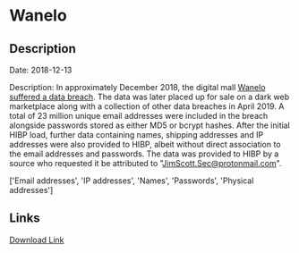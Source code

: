 # Wanelo

## Description

Date: 2018-12-13

Description:
In approximately December 2018, the digital mall <a href="https://www.zdnet.com/article/a-hacker-has-dumped-nearly-one-billion-user-records-over-the-past-two-months/" target="_blank" rel="noopener">Wanelo suffered a data breach</a>. The data was later placed up for sale on a dark web marketplace along with a collection of other data breaches in April 2019. A total of 23 million unique email addresses were included in the breach alongside passwords stored as either MD5 or bcrypt hashes. After the initial HIBP load, further data containing names, shipping addresses and IP addresses were also provided to HIBP, albeit without direct association to the email addresses and passwords. The data was provided to HIBP by a source who requested it be attributed to &quot;JimScott.Sec@protonmail.com&quot;.


['Email addresses', 'IP addresses', 'Names', 'Passwords', 'Physical addresses']

## Links

[Download Link](https://link-to.net/1229997/213.5101639798991/dynamic/?r=aHR0cHM6Ly93d3cubWVkaWFmaXJlLmNvbS92aWV3L2k2REI5R2ZGaksydW5jcy93YW5lbG8uY29tL2ZpbGU=)